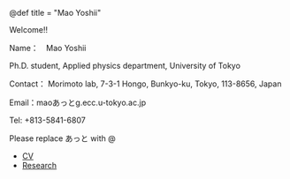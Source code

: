 @def title = "Mao Yoshii"

Welcome!!


Name：　Mao Yoshii

Ph.D. student, Applied physics department, University of Tokyo

Contact：
Morimoto lab, 7-3-1 Hongo, Bunkyo-ku, Tokyo, 113-8656, Japan

Email：maoあっとg.ecc.u-tokyo.ac.jp        

Tel: +813-5841-6807

Please replace あっと with @

* [CV](/English/CV_eng/)
* [Research](/English/Research_eng/)
